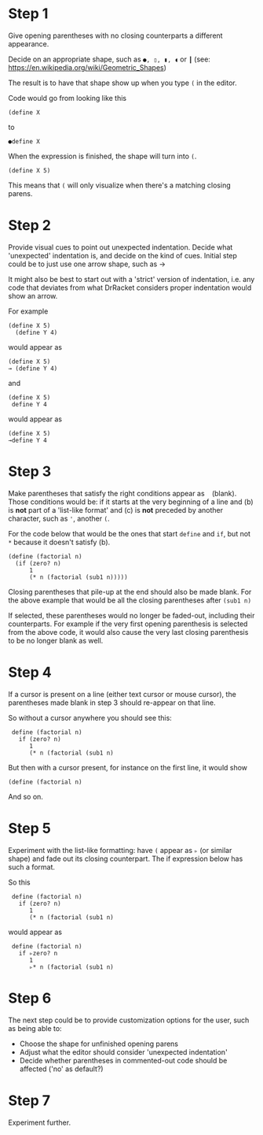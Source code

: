 # Step 1

Give opening parentheses with no closing counterparts a different appearance.

Decide on an appropriate shape, such as `●, ▯, ▮, ◖` or `┃` (see: https://en.wikipedia.org/wiki/Geometric_Shapes)

The result is to have that shape show up when you type `(` in the editor.

Code would go from looking like this

    (define X

to

    ●define X

When the expression is finished, the shape will turn into `(`.

    (define X 5)
    
This means that `(` will only visualize when there's a matching closing parens. 

# Step 2

Provide visual cues to point out unexpected indentation.
Decide what 'unexpected' indentation is, and decide on the kind of cues.
Initial step could be to just use one arrow shape, such as →

It might also be best to start out with a 'strict' version of indentation, i.e. any code that deviates
from what DrRacket considers proper indentation would show an arrow.

For example

    (define X 5)
      (define Y 4)

would appear as

    (define X 5)
    → (define Y 4)

and

    (define X 5)
     define Y 4

would appear as

    (define X 5)
    →define Y 4


# Step 3

Make parentheses that satisfy the right conditions appear as ` ` (blank). Those conditions would be: if it starts at the very beginning of a line and (b) is __not__ part of a 'list-like format' and (c) is __not__ preceded by another character, such as `'`, another `(`.

For the code below that would be the ones that start `define` and `if`, but not `*` because it doesn't satisfy (b).

    (define (factorial n)
      (if (zero? n)
          1
          (* n (factorial (sub1 n)))))

Closing parentheses that pile-up at the end should also be made blank.
For the above example that would be all the closing parentheses after `(sub1 n)`

If selected, these parentheses would no longer be faded-out, including their counterparts.
For example if the very first opening parenthesis is selected from the above code, it would also cause the very last closing parenthesis to be no longer blank as well.

# Step 4

If a cursor is present on a line (either text cursor or mouse cursor), the parentheses made blank in step 3 should re-appear on that line.

So without a cursor anywhere you should see this:

     define (factorial n)
       if (zero? n)
          1
          (* n (factorial (sub1 n)
          
But then with a cursor present, for instance on the first line, it would show

    (define (factorial n)

And so on.

# Step 5

Experiment with the list-like formatting: have `(` appear as `▹` (or similar shape) and fade out its closing counterpart.
The if expression below has such a format.

So this

     define (factorial n)
       if (zero? n)
          1
          (* n (factorial (sub1 n)

would appear as

     define (factorial n)
       if ▹zero? n
          1
          ▹* n (factorial (sub1 n)

# Step 6

The next step could be to provide customization options for the user, such as being able to:
- Choose the shape for unfinished opening parens
- Adjust what the editor should consider 'unexpected indentation'
- Decide whether parentheses in commented-out code should be affected ('no' as default?)

# Step 7

Experiment further.
